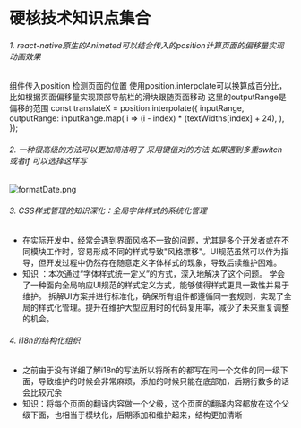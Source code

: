 # 硬核技术知识点集合

###### 1. react-native原生的Animated可以结合传入的position计算页面的偏移量实现动画效果

   组件传入position 检测页面的位置  使用position.interpolate可以换算成百分比，比如根据页面偏移量实现顶部导航栏的滑块跟随页面移动
   这里的outputRange是偏移的范围
    <code-block lang="javascript">
    const translateX = position.interpolate({
        inputRange,
        outputRange: inputRange.map(
        i => (i - index) * (textWidths[index] + 24),
        ),
    });
    </code-block>

###### 2. 一种很高级的方法可以更加简洁明了 采用键值对的方法 如果遇到多重switch 或者if 可以选择这样写 

![formatDate.png](formatDate.png)

###### 3. CSS样式管理的知识深化：全局字体样式的系统化管理

*    在实际开发中，经常会遇到界面风格不一致的问题，尤其是多个开发者或在不同模块工作时，容易形成不同的样式导致"风格漂移"。UI规范虽然可以作为指导，但开发过程中仍然存在随意定义字体样式的现象，导致后续维护困难。
*    知识 ：本次通过“字体样式统一定义”的方式，深入地解决了这个问题。
   学会了一种面向全局响应UI规范的样式定义方式，能够使得样式更具一致性并易于维护。
   拆解UI方案并进行标准化，确保所有组件都遵循同一套规则，实现了全局的样式化管理。提升在维护大型应用时的代码复用率，减少了未来重复调整的机会。

###### 4. i18n的结构化组织
*    之前由于没有详细了解i18n的写法所以将所有的都写在同一个文件的同一级下面，导致维护的时候会非常麻烦，添加的时候只能在底部加，后期行数多的话会比较冗余
  * 知识：将每个页面的翻译内容做一个父级，这个页面的翻译内容都放在这个父级下面，也相当于模块化，后期添加和维护起来，结构更加清晰
   



